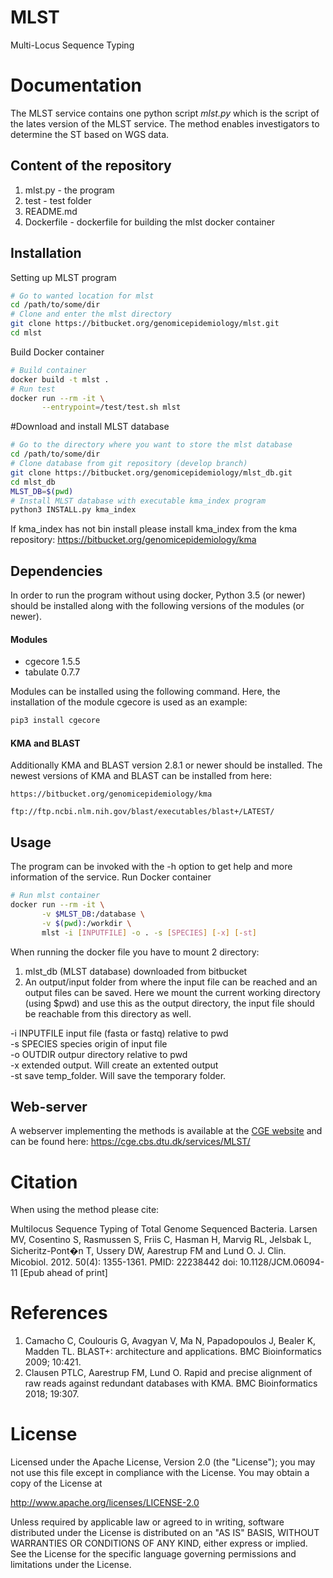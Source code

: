MLST
===================

Multi-Locus Sequence Typing


Documentation
=============

The MLST service contains one python script *mlst.py* which is the script of the lates
version of the MLST service. The method enables investigators to determine the ST based on WGS data.

## Content of the repository
1. mlst.py      - the program
2. test     	- test folder
3. README.md
4. Dockerfile   - dockerfile for building the mlst docker container


## Installation

Setting up MLST program
```bash
# Go to wanted location for mlst
cd /path/to/some/dir
# Clone and enter the mlst directory
git clone https://bitbucket.org/genomicepidemiology/mlst.git
cd mlst
```

Build Docker container
```bash
# Build container
docker build -t mlst .
# Run test
docker run --rm -it \
       --entrypoint=/test/test.sh mlst
```

#Download and install MLST database
```bash
# Go to the directory where you want to store the mlst database
cd /path/to/some/dir
# Clone database from git repository (develop branch)
git clone https://bitbucket.org/genomicepidemiology/mlst_db.git
cd mlst_db
MLST_DB=$(pwd)
# Install MLST database with executable kma_index program
python3 INSTALL.py kma_index
```

If kma_index has not bin install please install kma_index from the kma repository:
https://bitbucket.org/genomicepidemiology/kma

## Dependencies
In order to run the program without using docker, Python 3.5 (or newer) should be installed along with the following versions of the modules (or newer).

#### Modules
- cgecore 1.5.5
- tabulate 0.7.7

Modules can be installed using the following command. Here, the installation of the module cgecore is used as an example:
```bash
pip3 install cgecore
```
#### KMA and BLAST
Additionally KMA and BLAST version 2.8.1 or newer should be installed.
The newest versions of KMA and BLAST can be installed from here:
```url
https://bitbucket.org/genomicepidemiology/kma
```

```url
ftp://ftp.ncbi.nlm.nih.gov/blast/executables/blast+/LATEST/
```

## Usage

The program can be invoked with the -h option to get help and more information of the service.
Run Docker container


```bash
# Run mlst container
docker run --rm -it \
       -v $MLST_DB:/database \
       -v $(pwd):/workdir \
       mlst -i [INPUTFILE] -o . -s [SPECIES] [-x] [-st]
```

When running the docker file you have to mount 2 directory:
 1. mlst_db (MLST database) downloaded from bitbucket
 2. An output/input folder from where the input file can be reached and an output files can be saved.
Here we mount the current working directory (using $pwd) and use this as the output directory,
the input file should be reachable from this directory as well.

-i INPUTFILE   input file (fasta or fastq) relative to pwd \
-s SPECIES 	species origin of input file  \
-o OUTDIR	outpur directory relative to pwd \
-x 		extended output. Will create an extented output \
-st     save temp_folder. Will save the temporary folder.

## Web-server

A webserver implementing the methods is available at the [CGE website](http://www.genomicepidemiology.org/) and can be found here:
https://cge.cbs.dtu.dk/services/MLST/

Citation
=======

When using the method please cite:

Multilocus Sequence Typing of Total Genome Sequenced Bacteria.
Larsen MV, Cosentino S, Rasmussen S, Friis C, Hasman H, Marvig RL,
Jelsbak L, Sicheritz-Pont�n T, Ussery DW, Aarestrup FM and Lund O.
J. Clin. Micobiol. 2012. 50(4): 1355-1361.
PMID: 22238442         doi: 10.1128/JCM.06094-11
[Epub ahead of print]

References
=======

1. Camacho C, Coulouris G, Avagyan V, Ma N, Papadopoulos J, Bealer K, Madden TL. BLAST+: architecture and applications. BMC Bioinformatics 2009; 10:421.
2. Clausen PTLC, Aarestrup FM, Lund O. Rapid and precise alignment of raw reads against redundant databases with KMA. BMC Bioinformatics 2018; 19:307.

License
=======


Licensed under the Apache License, Version 2.0 (the "License");
you may not use this file except in compliance with the License.
You may obtain a copy of the License at

   http://www.apache.org/licenses/LICENSE-2.0

Unless required by applicable law or agreed to in writing, software
distributed under the License is distributed on an "AS IS" BASIS,
WITHOUT WARRANTIES OR CONDITIONS OF ANY KIND, either express or implied.
See the License for the specific language governing permissions and
limitations under the License.
